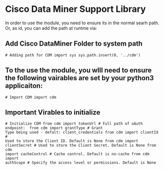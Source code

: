 # Cisco Data Miner Support Library
In order to use the module, you need to ensure its in the normal searh path.
Or, as id, you can add the path at runtme via:

## Add Cisco DataMiner Folder to system path
<code># Adding path for CDM
import sys
sys.path.insert(0, '../cdm')
</code>

## To the use the module, you wlll need to ensure the following vairables are set by your python3 applicaiton:
<code># Import CDM
import cdm
</code>

## Important Virables to initialize
<code># Initialize CDM
from cdm import tokenUrl	# Full path of oAuth endpoint: <protocolscheme><host><path>
from cdm import grantType	# Grant Type being used - defalt: client_credentials
from cdm import clientId	# Used to store the Client ID. Default is None
from cdm import clientSecret	# Used to store the Client Secret. Default is None
from cdm import cacheControl	# Cache control.  Default is no-cache
from cdm import authScope	# Specify the access level or permissions. Default is None
</code>
